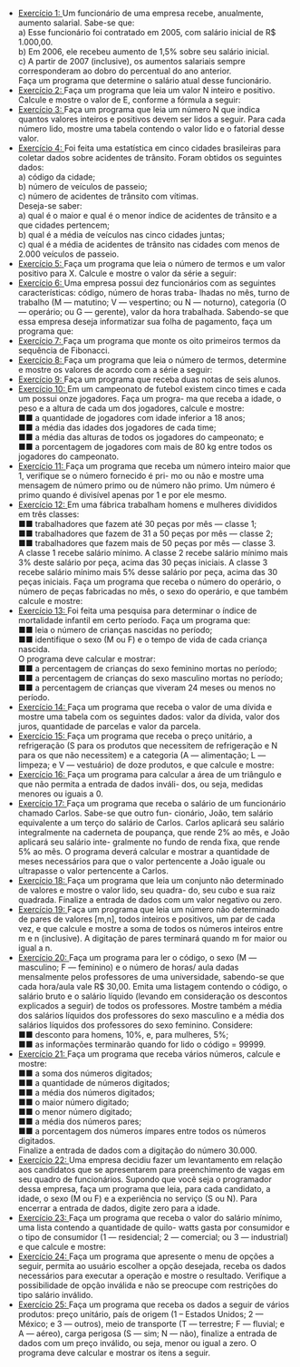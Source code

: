 - [Exercício 1: ](EXE01/src/br/edu/principal)Um funcionário de uma empresa recebe, anualmente, aumento salarial. Sabe-se que:  
a) Esse funcionário foi contratado em 2005, com salário inicial de R$ 1.000,00.  
b) Em 2006, ele recebeu aumento de 1,5% sobre seu salário inicial.  
c) A partir de 2007 (inclusive), os aumentos salariais sempre corresponderam ao dobro do percentual do ano
anterior.  
Faça um programa que determine o salário atual desse funcionário.  
- [Exercício 2: ](EXE02/src/br/edu/principal) Faça um programa que leia um valor N inteiro e positivo. Calcule e mostre o valor de E, conforme a
fórmula a seguir:  
- [Exercício 3: ](EXE03/src/br/edu/principal) Faça um programa que leia um número N que indica quantos valores inteiros e positivos devem ser
lidos a seguir. Para cada número lido, mostre uma tabela contendo o valor lido e o fatorial desse valor.  
- [Exercício 4: ](EXE04/src/br/edu/principal) Foi feita uma estatística em cinco cidades brasileiras para coletar dados sobre acidentes de trânsito.
Foram obtidos os seguintes dados:  
a) código da cidade;  
b) número de veículos de passeio;  
c) número de acidentes de trânsito com vítimas.  
Deseja-se saber:  
a) qual é o maior e qual é o menor índice de acidentes de trânsito e a que cidades pertencem;  
b) qual é a média de veículos nas cinco cidades juntas;  
c) qual é a média de acidentes de trânsito nas cidades com menos de 2.000 veículos de passeio.  
- [Exercício 5: ](EXE05/src/br/edu/principal) Faça um programa que leia o número de termos e um valor positivo para X. Calcule e mostre o valor
da série a seguir:  
- [Exercício 6: ](EXE06/src/br/edu/principal) Uma empresa possui dez funcionários com as seguintes características: código, número de horas traba-
lhadas no mês, turno de trabalho (M — matutino; V — vespertino; ou N — noturno), categoria (O — operário; ou G — gerente), valor da hora trabalhada. Sabendo-se que essa empresa deseja informatizar
sua folha de pagamento, faça um programa que:  
- [Exercício 7: ](EXE07/src/br/edu/principal) Faça um programa que monte os oito primeiros termos da sequência de Fibonacci.  
- [Exercício 8: ](EXE08/src/br/edu/principal) Faça um programa que leia o número de termos, determine e mostre os valores de acordo com a série
a seguir:  
- [Exercício 9: ](EXE09/src/br/edu/principal) Faça um programa que receba duas notas de seis alunos.
- [Exercício 10: ](EXE10/src/br/edu/principal) Em um campeonato de futebol existem cinco times e cada um possui onze jogadores. Faça um progra-
ma que receba a idade, o peso e a altura de cada um dos jogadores, calcule e mostre:  
■■ a quantidade de jogadores com idade inferior a 18 anos;  
■■ a média das idades dos jogadores de cada time;  
■■ a média das alturas de todos os jogadores do campeonato; e  
■■ a porcentagem de jogadores com mais de 80 kg entre todos os jogadores do campeonato.  
- [Exercício 11: ](EXE11/src/br/edu/principal) Faça um programa que receba um número inteiro maior que 1, verifique se o número fornecido é pri-
mo ou não e mostre uma mensagem de número primo ou de número não primo. Um número é primo quando é divisível apenas por 1 e por ele mesmo.  
- [Exercício 12: ](EXE12/src/br/edu/principal) Em uma fábrica trabalham homens e mulheres divididos em três classes:  
■■ trabalhadores que fazem até 30 peças por mês — classe 1;  
■■ trabalhadores que fazem de 31 a 50 peças por mês — classe 2;  
■■ trabalhadores que fazem mais de 50 peças por mês — classe 3.  
A classe 1 recebe salário mínimo. A classe 2 recebe salário mínimo mais 3% deste salário por peça, acima das 30 peças iniciais. A classe 3 recebe salário mínimo mais 5% desse salário por peça, acima das 30
peças iniciais.  Faça um programa que receba o número do operário, o número de peças fabricadas no mês, o sexo do
operário, e que também calcule e mostre:  
- [Exercício 13: ](EXE13/src/br/edu/principal) Foi feita uma pesquisa para determinar o índice de mortalidade infantil em certo período. Faça um
programa que:  
■■ leia o número de crianças nascidas no período;  
■■ identifique o sexo (M ou F) e o tempo de vida de cada criança nascida.  
O programa deve calcular e mostrar:  
■■ a percentagem de crianças do sexo feminino mortas no período;  
■■ a percentagem de crianças do sexo masculino mortas no período;  
■■ a percentagem de crianças que viveram 24 meses ou menos no período.  
- [Exercício 14: ](EXE14/src/br/edu/principal) Faça um programa que receba o valor de uma dívida e mostre uma tabela com os seguintes dados:
valor da dívida, valor dos juros, quantidade de parcelas e valor da parcela.  
- [Exercício 15: ](EXE15/src/br/edu/principal) Faça um programa que receba o preço unitário, a refrigeração (S para os produtos que necessitem de
refrigeração e N para os que não necessitem) e a categoria (A — alimentação; L — limpeza; e V —
vestuário) de doze produtos, e que calcule e mostre:   
- [Exercício 16: ](EXE16/src/br/edu/principal) Faça um programa para calcular a área de um triângulo e que não permita a entrada de dados inváli-
dos, ou seja, medidas menores ou iguais a 0.  
- [Exercício 17: ](EXE17/src/br/edu/principal) Faça um programa que receba o salário de um funcionário chamado Carlos. Sabe-se que outro fun-
cionário, João, tem salário equivalente a um terço do salário de Carlos. Carlos aplicará seu salário integralmente na caderneta de poupança, que rende 2% ao mês, e João aplicará seu salário inte-
gralmente no fundo de renda fixa, que rende 5% ao mês. O programa deverá calcular e mostrar a quantidade de meses necessários para que o valor pertencente a João iguale ou ultrapasse o valor
pertencente a Carlos.  
- [Exercício 18: ](EXE18/src/br/edu/principal) Faça um programa que leia um conjunto não determinado de valores e mostre o valor lido, seu quadra-
do, seu cubo e sua raiz quadrada. Finalize a entrada de dados com um valor negativo ou zero.  
- [Exercício 19: ](EXE19/src/br/edu/principal) Faça um programa que leia um número não determinado de pares de valores [m,n], todos inteiros e
positivos, um par de cada vez, e que calcule e mostre a soma de todos os números inteiros entre m e n
(inclusive). A digitação de pares terminará quando m for maior ou igual a n.  
- [Exercício 20: ](EXE20/src/br/edu/principal) Faça um programa para ler o código, o sexo (M — masculino; F — feminino) e o número de horas/
aula dadas mensalmente pelos professores de uma universidade, sabendo-se que cada hora/aula vale
R$ 30,00. Emita uma listagem contendo o código, o salário bruto e o salário líquido (levando em
consideração os descontos explicados a seguir) de todos os professores. Mostre também a média dos
salários líquidos dos professores do sexo masculino e a média dos salários líquidos dos professores do
sexo feminino. Considere:  
■■ desconto para homens, 10%, e, para mulheres, 5%;  
■■ as informações terminarão quando for lido o código = 99999.  
- [Exercício 21: ](EXE21/src/br/edu/principal) Faça um programa que receba vários números, calcule e mostre:  
■■ a soma dos números digitados;  
■■ a quantidade de números digitados;  
■■ a média dos números digitados;  
■■ o maior número digitado;  
■■ o menor número digitado;  
■■ a média dos números pares;  
■■ a porcentagem dos números ímpares entre todos os números digitados.  
Finalize a entrada de dados com a digitação do número 30.000.  
- [Exercício 22: ](EXE22/src/br/edu/principal) Uma empresa decidiu fazer um levantamento em relação aos candidatos que se apresentarem para
preenchimento de vagas em seu quadro de funcionários. Supondo que você seja o programador dessa empresa, faça um programa que leia, para cada candidato, a idade, o sexo (M ou F) e a experiência no
serviço (S ou N). Para encerrar a entrada de dados, digite zero para a idade.    
- [Exercício 23: ](EXE23/src/br/edu/principal) Faça um programa que receba o valor do salário mínimo, uma lista contendo a quantidade de quilo-
watts gasta por consumidor e o tipo de consumidor (1 — residencial; 2 — comercial; ou 3 — industrial) e que calcule e mostre:   
- [Exercício 24: ](EXE24/src/br/edu/principal) Faça um programa que apresente o menu de opções a seguir, permita ao usuário escolher a opção
desejada, receba os dados necessários para executar a operação e mostre o resultado. Verifique a possibilidade de opção inválida e não se preocupe com restrições do tipo salário inválido.    
- [Exercício 25: ](EXE25/src/br/edu/principal) Faça um programa que receba os dados a seguir de vários produtos: preço unitário, país de origem
(1 – Estados Unidos; 2 — México; e 3 — outros), meio de transporte (T — terrestre; F — fluvial; e A
— aéreo), carga perigosa (S — sim; N — não), finalize a entrada de dados com um preço inválido, ou
seja, menor ou igual a zero. O programa deve calcular e mostrar os itens a seguir.  

